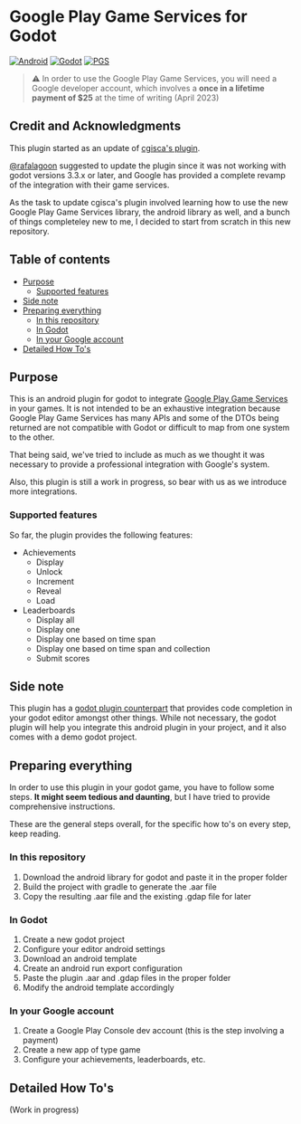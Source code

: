 # Google Play Game Services for Godot

[![Android](https://img.shields.io/badge/Platform-Android%20API%20Level%2033-brightgreen.svg)](https://developer.android.com)
[![Godot](https://img.shields.io/badge/Godot%20Engine-3.5.2-blue.svg)](https://github.com/godotengine/godot/)
[![PGS](https://img.shields.io/badge/Play%20Games%20Services%20v2-17.0.0-green.svg)](https://developers.google.com/games/services/android/quickstart)

> :warning: In order to use the Google Play Game Services, you will need a Google developer account, which involves a **once in a lifetime payment of $25** at the time of writing (April 2023)

## Credit and Acknowledgments

This plugin started as an update of [cgisca's plugin](https://github.com/cgisca/PGSGP). 

[@rafalagoon](https://github.com/rafalagoon) suggested to update the plugin since it was not working with godot versions 3.3.x or later, and Google has provided a complete revamp of the integration with their game services.

As the task to update cgisca's plugin involved learning how to use the new Google Play Game Services library, the android library as well, and a bunch of things completeley new to me, I decided to start from scratch in this new repository.

## Table of contents

* [Purpose](#purpose)
  * [Supported features](#supported-features)
* [Side note](#side-note)
* [Preparing everything](#preparing-everything)
  * [In this repository](#in-this-repository)
  * [In Godot](#in-godot)
  * [In your Google account](#in-your-google-account)
* [Detailed How To's](#detailed-how-tos)

## Purpose

This is an android plugin for godot to integrate [Google Play Game Services](https://developers.google.com/games/services) in your games. It is not intended to be an exhaustive integration because Google Play Game Services has many APIs and some of the DTOs being returned are not compatible with Godot or difficult to map from one system to the other.

That being said, we've tried to include as much as we thought it was necessary to provide a professional integration with Google's system.

Also, this plugin is still a work in progress, so bear with us as we introduce more integrations.

### Supported features

So far, the plugin provides the following features:

* Achievements
  * Display
  * Unlock
  * Increment
  * Reveal
  * Load
* Leaderboards
  * Display all
  * Display one
  * Display one based on time span
  * Display one based on time span and collection
  * Submit scores

## Side note

This plugin has a [godot plugin counterpart](https://github.com/Iakobs/godot-google-play-game-services-demo) that provides code completion in your godot editor amongst other things. While not necessary, the godot plugin will help you integrate this android plugin in your project, and it also comes with a demo godot project.

## Preparing everything

In order to use this plugin in your godot game, you have to follow some steps. **It might seem tedious and daunting**, but I have tried to provide comprehensive instructions.

These are the general steps overall, for the specific how to's on every step, keep reading.

### In this repository
1. Download the android library for godot and paste it in the proper folder
2. Build the project with gradle to generate the .aar file
3. Copy the resulting .aar file and the existing .gdap file for later

### In Godot
1. Create a new godot project
2. Configure your editor android settings
3. Download an android template
4. Create an android run export configuration
5. Paste the plugin .aar and .gdap files in the proper folder
6. Modify the android template accordingly

### In your Google account
1. Create a Google Play Console dev account (this is the step involving a payment)
2. Create a new app of type game
3. Configure your achievements, leaderboards, etc.

## Detailed How To's

(Work in progress)
